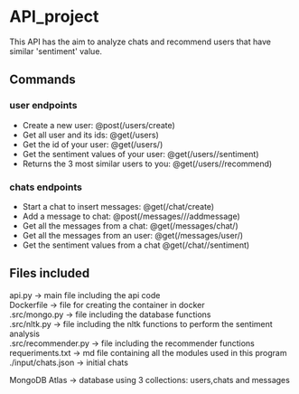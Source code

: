 # API_project

This API has the aim to analyze chats and recommend users that have similar 'sentiment' value.  

## Commands  

### user endpoints  

- Create a new user: @post(/users/create)  
- Get all user and its ids: @get(/users)  
- Get the id of your user: @get(/users/<userName>)  
- Get the sentiment values of your user: @get(/users/<idUser>/sentiment)    
- Returns the 3 most similar users to you: @get(/users/<userName>/recommend)

### chats endpoints  

- Start a chat to insert messages: @get(/chat/create)  
- Add a message to chat: @post(/messages/<idChat>/<idUser>/addmessage)
- Get all the messages from a chat: @get(/messages/chat/<idChat>)
- Get all the messages from an user: @get(/messages/user/<idUser>)
- Get the sentiment values from a chat @get(/chat/<idChat>/sentiment)  


## Files included  

api.py -> main file including the api code  
Dockerfile -> file for creating the container in docker  
.src/mongo.py -> file including the database functions  
.src/nltk.py -> file including the nltk functions to perform the sentiment analysis  
.src/recommender.py -> file including the recommender functions  
requeriments.txt -> md file containing all the modules used in this program  
./input/chats.json -> initial chats  

MongoDB Atlas -> database using 3 collections: users,chats and messages










